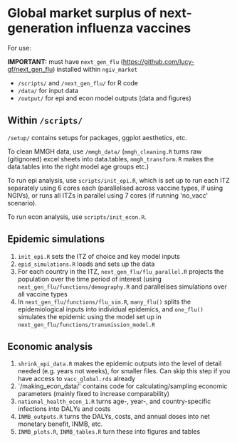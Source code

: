 # Global market surplus of next-generation influenza vaccines

For use:

**IMPORTANT:** must have `next_gen_flu` (https://github.com/lucy-gf/next_gen_flu) installed within `ngiv_market`

- `/scripts/` and `/next_gen_flu/` for R code
- `/data/` for input data
- `/output/` for epi and econ model outputs (data and figures)

## Within `/scripts/`

`/setup/` contains setups for packages, ggplot aesthetics, etc.

To clean MMGH data, use `/mmgh_data/` (`mmgh_cleaning.R` turns raw (gitignored) excel sheets into data.tables, `mmgh_transform.R` makes the data.tables into the right model age groups etc.)

To run epi analysis, use `scripts/init_epi.R`, which is set up to run each ITZ separately using 6 cores each (parallelised across vaccine types, if using NGIVs), or runs all ITZs in parallel using 7 cores (if running 'no_vacc' scenario).

To run econ analysis, use `scripts/init_econ.R`.

## Epidemic simulations

1. `init_epi.R` sets the ITZ of choice and key model inputs
2. `epid_simulations.R` loads and sets up the data
3. For each country in the ITZ, `next_gen_flu/flu_parallel.R` projects the population over the time period of interest (using `next_gen_flu/functions/demography.R` and parallelises simulations over all vaccine types 
4. In `next_gen_flu/functions/flu_sim.R`, `many_flu()` splits the epidemiological inputs into individual epidemics, and `one_flu()` simulates the epidemic using the model set up in `next_gen_flu/functions/transmission_model.R`

## Economic analysis

1. `shrink_epi_data.R` makes the epidemic outputs into the level of detail needed (e.g. years not weeks), for smaller files. Can skip this step if you have access to `vacc_global.rds` already
2. `/making_econ_data/' contains code for calculating/sampling economic parameters (mainly fixed to increase comparability)
2. `national_health_econ_1.R` turns age-, year-, and country-specific infections into DALYs and costs
3. `INMB_outputs.R` turns the DALYs, costs, and annual doses into net monetary benefit, INMB, etc.
4. `INMB_plots.R`, `INMB_tables.R` turn these into figures and tables